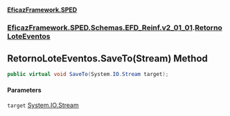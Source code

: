 #### [EficazFramework.SPED](EficazFrameworkSPED.md 'EficazFramework SPED')
### [EficazFramework.SPED.Schemas.EFD_Reinf.v2_01_01](EficazFramework.SPED.Schemas.EFD_Reinf.v2_01_01.md 'EficazFramework.SPED.Schemas.EFD_Reinf.v2_01_01').[RetornoLoteEventos](EficazFramework.SPED.Schemas.EFD_Reinf.v2_01_01/RetornoLoteEventos.md 'EficazFramework.SPED.Schemas.EFD_Reinf.v2_01_01.RetornoLoteEventos')

## RetornoLoteEventos.SaveTo(Stream) Method

```csharp
public virtual void SaveTo(System.IO.Stream target);
```
#### Parameters

<a name='EficazFramework.SPED.Schemas.EFD_Reinf.v2_01_01.RetornoLoteEventos.SaveTo(System.IO.Stream).target'></a>

`target` [System.IO.Stream](https://docs.microsoft.com/en-us/dotnet/api/System.IO.Stream 'System.IO.Stream')